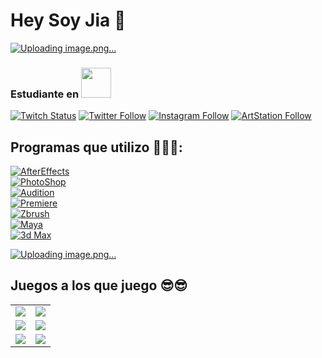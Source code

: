 # Hey Soy Jia 🤙
[![Uploading image.png…](https://i.pinimg.com/564x/ff/0f/18/ff0f185437d2e08f5c228fc78086794f.jpg)](https://github.com/iciar03])
### Estudiante en [<img src="https://www.cevbarcelona.com/wp-content/uploads/2018/08/favicon.png" width=48>](https://www.cevbarcelona.com/)

[![Twitch Status](https://img.shields.io/twitch/status/jijiax?style=social)](https://twitch.com/jijiax)
[![Twitter Follow](https://img.shields.io/twitter/follow/jijiax03?style=social)](https://twitter.com/jijiax03)
[![Instagram Follow](https://img.shields.io/badge/Instagram-FFFFFF?style=social&logo=instagram&labelColor=E4405F)](https://instagram.com/jiaxjw)
[![ArtStation Follow](https://img.shields.io/badge/ArtStation-FFFFFF?style=social&logo=artstation&labelColor=E4405F)](https://artstation.com/jiawang73)

## Programas que utilizo 👾👾👾:


[![AfterEffects](https://img.shields.io/badge/AfterEffects-8B21B4?style=for-the-badge&logo=adobeaftereffects&logoColor=white&labelColor=C366E7)]()
<br>
[![PhotoShop](https://img.shields.io/badge/PhotoShop-2DB7CA?style=for-the-badge&logo=adobephotoshop&logoColor=white&labelColor=31A8FF)]()
<br>
[![Audition](https://img.shields.io/badge/Audition-E87050?style=for-the-badge&logo=adobeaudition&logoColor=white&labelColor=FFBEAD)]()
<br>
[![Premiere](https://img.shields.io/badge/Premiere-7F7AC9?style=for-the-badge&logo=adobepremierepro&logoColor=white&labelColor=262076)]()
<br>
[![Zbrush](https://img.shields.io/badge/Zbrush-FFE384?style=for-the-badge&logo=Zerply&logoColor=white&labelColor=D0AE39)]()
<br>
[![Maya](https://img.shields.io/badge/Maya-C7E784?style=for-the-badge&logo=autodesk&logoColor=0696D7&labelColor=101010)]()
<br>
[![3d Max](https://img.shields.io/badge/3D_Max-98E784?style=for-the-badge&logo=autodesk&logoColor=0696D7&labelColor=101010)]()
<br>

[![Uploading image.png…](https://i.pinimg.com/originals/c9/ae/90/c9ae9033ece6d38f5a164ddbd468a4f4.gif)](https://github.com/iciar03])

## Juegos a los que juego 😎😎

<table style="width:100%">
  <tr>
  <td>
	<a href="https://www.leagueoflegends.com/">
  		<img src="https://cdn1.epicgames.com/salesEvent/salesEvent/EGS_LeagueofLegends_RiotGames_S1_2560x1440-ee500721c06da3ec1e5535a88588c77f">
	</a>
	</td>
  <td>
	<a href="https://playvalorant.com/">
  		<img src="https://fotos.perfil.com/2021/12/13/trim/1280/720/que-es-el-videojuego-valorant-1283155.jpg">
	</a>
	</td>
  </tr>
  <tr>
  <td>
	<a href="https://twitter.com/cultofthelamb?ref_src=twsrc%5Egoogle%7Ctwcamp%5Eserp%7Ctwgr%5Eauthor/">
  		<img src="https://fs-prod-cdn.nintendo-europe.com/media/images/10_share_images/games_15/nintendo_switch_download_software_1/2x1_NSwitchDS_CultOfTheLamb.jpg">
	</a>
	</td>
	<td>
	<a href="https://disneymirrorverse.com/">
  		<img src="https://raw.githubusercontent.com/danigomezcev/danigomezcev/main/games/mirrorverse.png">
	</a>
	</td>
	</td>
    </tr>
    <tr>
    <td>
	<a href="https://www.devourgame.com/">
  		<img src="https://raw.githubusercontent.com/danigomezcev/danigomezcev/main/games/devour.png">
	</a>
	</td>
	<td>
	<a href="https://kineticgames.co.uk/">
  		<img src="https://raw.githubusercontent.com/danigomezcev/danigomezcev/main/games/phasmophobia.png">
	</a>
  </tr>
</table>
